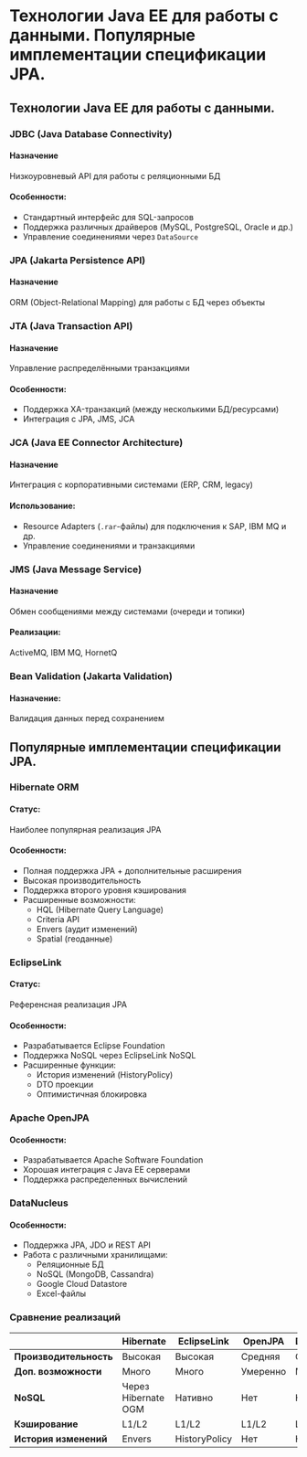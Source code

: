 # Технологии Java EE для работы с данными. Популярные имплементации спецификации JPA.
## Технологии Java EE для работы с данными.
### JDBC (Java Database Connectivity)
#### Назначение
Низкоуровневый API для работы с реляционными БД  
#### Особенности:
- Стандартный интерфейс для SQL-запросов
- Поддержка различных драйверов (MySQL, PostgreSQL, Oracle и др.)
- Управление соединениями через `DataSource`
### JPA (Jakarta Persistence API)
#### Назначение
ORM (Object-Relational Mapping) для работы с БД через объекты  
### JTA (Java Transaction API)
#### Назначение
Управление распределёнными транзакциями  
#### Особенности:
- Поддержка XA-транзакций (между несколькими БД/ресурсами)
- Интеграция с JPA, JMS, JCA
### JCA (Java EE Connector Architecture)
#### Назначение 
Интеграция с корпоративными системами (ERP, CRM, legacy)  
#### Использование:
- Resource Adapters (`.rar`-файлы) для подключения к SAP, IBM MQ и др.
- Управление соединениями и транзакциями
### JMS (Java Message Service)
#### Назначение
Обмен сообщениями между системами (очереди и топики)  
#### Реализации:
ActiveMQ, IBM MQ, HornetQ
### Bean Validation (Jakarta Validation)
#### Назначение: 
Валидация данных перед сохранением
## Популярные имплементации спецификации JPA.
### Hibernate ORM
#### Статус:
Наиболее популярная реализация JPA  
#### Особенности:
- Полная поддержка JPA + дополнительные расширения
- Высокая производительность
- Поддержка второго уровня кэширования
- Расширенные возможности:
    - HQL (Hibernate Query Language)
    - Criteria API
    - Envers (аудит изменений)
    - Spatial (геоданные)
### EclipseLink
#### Статус: 
Референсная реализация JPA  
#### Особенности:
- Разрабатывается Eclipse Foundation
- Поддержка NoSQL через EclipseLink NoSQL
- Расширенные функции:
    - История изменений (HistoryPolicy)
    - DTO проекции
    - Оптимистичная блокировка
### Apache OpenJPA
#### Особенности:
- Разрабатывается Apache Software Foundation
- Хорошая интеграция с Java EE серверами
- Поддержка распределенных вычислений
### DataNucleus
#### Особенности:
- Поддержка JPA, JDO и REST API
- Работа с различными хранилищами:
    - Реляционные БД
    - NoSQL (MongoDB, Cassandra)
    - Google Cloud Datastore
    - Excel-файлы
### Сравнение реализаций

|                        | Hibernate           | EclipseLink   | OpenJPA  | DataNucleus |
| ---------------------- | ------------------- | ------------- | -------- | ----------- |
| **Производительность** | Высокая             | Высокая       | Средняя  | Средняя     |
| **Доп. возможности**   | Много               | Много         | Умеренно | Много       |
| **NoSQL**              | Через Hibernate OGM | Нативно       | Нет      | Нативно     |
| **Кэширование**        | L1/L2               | L1/L2         | L1/L2    | L1/L2       |
| **История изменений**  | Envers              | HistoryPolicy | Нет      | Нет         |

